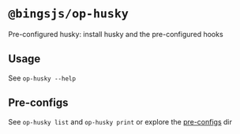 # `@bingsjs/op-husky`

Pre-configured husky: install husky and the pre-configured hooks

## Usage

See `op-husky --help`

## Pre-configs 

See `op-husky list` and `op-husky print` or explore the [pre-configs](./pre-configs) dir
